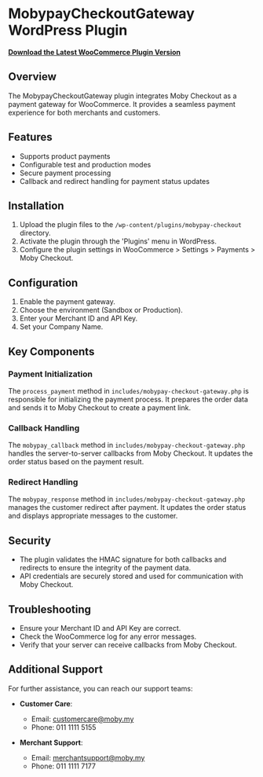 # MobypayCheckoutGateway WordPress Plugin

[**Download the Latest WooCommerce Plugin Version**](https://raw.githubusercontent.com/MobyPayTech/moby-plugins/main/woocommerce/moby-checkout.zip)

## Overview

The MobypayCheckoutGateway plugin integrates Moby Checkout as a payment gateway for WooCommerce. It provides a seamless payment experience for both merchants and customers.

## Features

- Supports product payments
- Configurable test and production modes
- Secure payment processing
- Callback and redirect handling for payment status updates

## Installation

1. Upload the plugin files to the `/wp-content/plugins/mobypay-checkout` directory.
2. Activate the plugin through the 'Plugins' menu in WordPress.
3. Configure the plugin settings in WooCommerce > Settings > Payments > Moby Checkout.

## Configuration

1. Enable the payment gateway.
2. Choose the environment (Sandbox or Production).
3. Enter your Merchant ID and API Key.
4. Set your Company Name.

## Key Components

### Payment Initialization

The `process_payment` method in `includes/mobypay-checkout-gateway.php` is responsible for initializing the payment process. It prepares the order data and sends it to Moby Checkout to create a payment link.

### Callback Handling

The `mobypay_callback` method in `includes/mobypay-checkout-gateway.php` handles the server-to-server callbacks from Moby Checkout. It updates the order status based on the payment result.

### Redirect Handling

The `mobypay_response` method in `includes/mobypay-checkout-gateway.php` manages the customer redirect after payment. It updates the order status and displays appropriate messages to the customer.

## Security

- The plugin validates the HMAC signature for both callbacks and redirects to ensure the integrity of the payment data.
- API credentials are securely stored and used for communication with Moby Checkout.

## Troubleshooting

- Ensure your Merchant ID and API Key are correct.
- Check the WooCommerce log for any error messages.
- Verify that your server can receive callbacks from Moby Checkout.

## Additional Support

For further assistance, you can reach our support teams:

- **Customer Care**:  
  - Email: [customercare@moby.my](mailto:customercare@moby.my)  
  - Phone: 011 1111 5155

- **Merchant Support**:  
  - Email: [merchantsupport@moby.my](mailto:merchantsupport@moby.my)  
  - Phone: 011 1111 7177